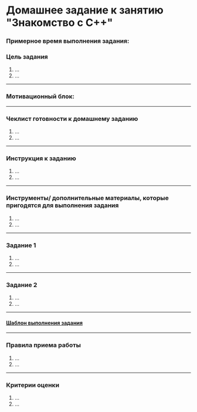 # Домашнее задание к занятию "Знакомство с C++"

### Примерное время выполнения задания:

### Цель задания

1. ...
2. ...

------

### Мотивационный блок:

------

### Чеклист готовности к домашнему заданию

1. ...
2. ...

------

### Инструкция к заданию

1. ...
2. ...

------

### Инструменты/ дополнительные материалы, которые пригодятся для выполнения задания

1. ...
2. ...

------

### Задание 1

1. ...
2. ...

------

### Задание 2

1. ...
2. ...

------

#### [Шаблон выполнения задания](https://docs.google.com/document/d/1youKpKm_JrC0UzDyUslIZW2E2bIv5OVlm_TQDvH5Pvs/edit)

------

### Правила приема работы

1. ...
2. ...

------

### Критерии оценки

1. ...
2. ...

